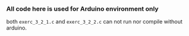 ### All code here is used for Arduino environment only

both `exerc_3_2_1.c` and `exerc_3_2_2.c` can not run nor compile without arduino.